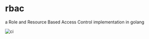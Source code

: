 # rbac
a Role and Resource Based Access Control implementation in golang

![ci](https://github.com/jacexh/rbac/workflows/ci/badge.svg)